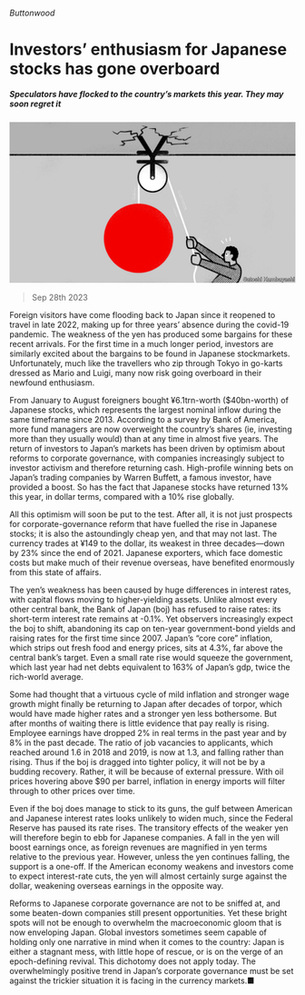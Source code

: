 ###### Buttonwood

# Investors’ enthusiasm for Japanese stocks has gone overboard 

##### Speculators have flocked to the country’s markets this year. They may soon regret it 

![image](images/20230930_FND002.jpg) 

> Sep 28th 2023 

Foreign visitors have come flooding back to Japan since it reopened to travel in late 2022, making up for three years’ absence during the covid-19 pandemic. The weakness of the yen has produced some bargains for these recent arrivals. For the first time in a much longer period, investors are similarly excited about the bargains to be found in Japanese stockmarkets. Unfortunately, much like the travellers who zip through Tokyo in go-karts dressed as Mario and Luigi, many now risk going overboard in their newfound enthusiasm.

From January to August foreigners bought ¥6.1trn-worth ($40bn-worth) of Japanese stocks, which represents the largest nominal inflow during the same timeframe since 2013. According to a survey by Bank of America, more fund managers are now overweight the country’s shares (ie, investing more than they usually would) than at any time in almost five years. The return of investors to Japan’s markets has been driven by optimism about reforms to corporate governance, with companies increasingly subject to investor activism and therefore returning cash. High-profile winning bets on Japan’s trading companies by Warren Buffett, a famous investor, have provided a boost. So has the fact that Japanese stocks have returned 13% this year, in dollar terms, compared with a 10% rise globally. 

All this optimism will soon be put to the test. After all, it is not just prospects for corporate-governance reform that have fuelled the rise in Japanese stocks; it is also the astoundingly cheap yen, and that may not last. The currency trades at ¥149 to the dollar, its weakest in three decades—down by 23% since the end of 2021. Japanese exporters, which face domestic costs but make much of their revenue overseas, have benefited enormously from this state of affairs. 

The yen’s weakness has been caused by huge differences in interest rates, with capital flows moving to higher-yielding assets. Unlike almost every other central bank, the Bank of Japan (boj) has refused to raise rates: its short-term interest rate remains at -0.1%. Yet observers increasingly expect the boj to shift, abandoning its cap on ten-year government-bond yields and raising rates for the first time since 2007. Japan’s “core core” inflation, which strips out fresh food and energy prices, sits at 4.3%, far above the central bank’s target. Even a small rate rise would squeeze the government, which last year had net debts equivalent to 163% of Japan’s gdp, twice the rich-world average.

Some had thought that a virtuous cycle of mild inflation and stronger wage growth might finally be returning to Japan after decades of torpor, which would have made higher rates and a stronger yen less bothersome. But after months of waiting there is little evidence that pay really is rising. Employee earnings have dropped 2% in real terms in the past year and by 8% in the past decade. The ratio of job vacancies to applicants, which reached around 1.6 in 2018 and 2019, is now at 1.3, and falling rather than rising. Thus if the boj is dragged into tighter policy, it will not be by a budding recovery. Rather, it will be because of external pressure. With oil prices hovering above $90 per barrel, inflation in energy imports will filter through to other prices over time. 

Even if the boj does manage to stick to its guns, the gulf between American and Japanese interest rates looks unlikely to widen much, since the Federal Reserve has paused its rate rises. The transitory effects of the weaker yen will therefore begin to ebb for Japanese companies. A fall in the yen will boost earnings once, as foreign revenues are magnified in yen terms relative to the previous year. However, unless the yen continues falling, the support is a one-off. If the American economy weakens and investors come to expect interest-rate cuts, the yen will almost certainly surge against the dollar, weakening overseas earnings in the opposite way.

Reforms to Japanese corporate governance are not to be sniffed at, and some beaten-down companies still present opportunities. Yet these bright spots will not be enough to overwhelm the macroeconomic gloom that is now enveloping Japan. Global investors sometimes seem capable of holding only one narrative in mind when it comes to the country: Japan is either a stagnant mess, with little hope of rescue, or is on the verge of an epoch-defining revival. This dichotomy does not apply today. The overwhelmingly positive trend in Japan’s corporate governance must be set against the trickier situation it is facing in the currency markets.■






